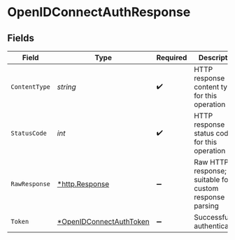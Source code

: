 # OpenIDConnectAuthResponse


## Fields

| Field                                                                        | Type                                                                         | Required                                                                     | Description                                                                  |
| ---------------------------------------------------------------------------- | ---------------------------------------------------------------------------- | ---------------------------------------------------------------------------- | ---------------------------------------------------------------------------- |
| `ContentType`                                                                | *string*                                                                     | :heavy_check_mark:                                                           | HTTP response content type for this operation                                |
| `StatusCode`                                                                 | *int*                                                                        | :heavy_check_mark:                                                           | HTTP response status code for this operation                                 |
| `RawResponse`                                                                | [*http.Response](https://pkg.go.dev/net/http#Response)                       | :heavy_minus_sign:                                                           | Raw HTTP response; suitable for custom response parsing                      |
| `Token`                                                                      | [*OpenIDConnectAuthToken](../../models/operations/openidconnectauthtoken.md) | :heavy_minus_sign:                                                           | Successful authentication.                                                   |